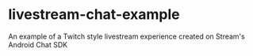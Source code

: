 # livestream-chat-example
An example of a Twitch style livestream experience created on Stream's Android Chat SDK
